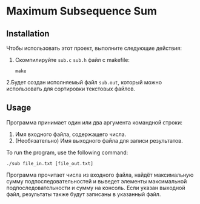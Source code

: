 # Maximum Subsequence Sum

## Installation

Чтобы использовать этот проект, выполните следующие действия:

1. Скомпилируйте `sub.c` `sub.h` файл с makefile:
   ```
   make
   ```
2.Будет создан исполняемый файл `sub.out`, который можно использовать для сортировки текстовых файлов.

## Usage

Программа принимает один или два аргумента командной строки:

1. Имя входного файла, содержащего числа.
2. (Необязательно) Имя выходного файла для записи результатов.

To run the program, use the following command:

```
./sub file_in.txt [file_out.txt]
```

Программа прочитает числа из входного файла, найдёт максимальную сумму подпоследовательностей и выведет элементы максимальной подпоследовательности и сумму на консоль. Если указан выходной файл, результаты также будут записаны в указанный файл.

